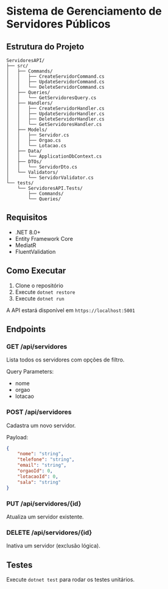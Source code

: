# Sistema de Gerenciamento de Servidores Públicos

## Estrutura do Projeto

```
ServidoresAPI/
├── src/
│   ├── Commands/
│   │   ├── CreateServidorCommand.cs
│   │   ├── UpdateServidorCommand.cs
│   │   └── DeleteServidorCommand.cs
│   ├── Queries/
│   │   └── GetServidoresQuery.cs
│   ├── Handlers/
│   │   ├── CreateServidorHandler.cs
│   │   ├── UpdateServidorHandler.cs
│   │   ├── DeleteServidorHandler.cs
│   │   └── GetServidoresHandler.cs
│   ├── Models/
│   │   ├── Servidor.cs
│   │   ├── Orgao.cs
│   │   └── Lotacao.cs
│   ├── Data/
│   │   └── ApplicationDbContext.cs
│   ├── DTOs/
│   │   └── ServidorDto.cs
│   └── Validators/
│       └── ServidorValidator.cs
└── tests/
    └── ServidoresAPI.Tests/
        ├── Commands/
        └── Queries/

```

## Requisitos

- .NET 8.0+
- Entity Framework Core
- MediatR
- FluentValidation

## Como Executar

1. Clone o repositório
2. Execute `dotnet restore`
3. Execute `dotnet run`

A API estará disponível em `https://localhost:5001`

## Endpoints

### GET /api/servidores
Lista todos os servidores com opções de filtro.

Query Parameters:
- nome
- orgao
- lotacao

### POST /api/servidores
Cadastra um novo servidor.

Payload:
```json
{
    "nome": "string",
    "telefone": "string",
    "email": "string",
    "orgaoId": 0,
    "lotacaoId": 0,
    "sala": "string"
}
```

### PUT /api/servidores/{id}
Atualiza um servidor existente.

### DELETE /api/servidores/{id}
Inativa um servidor (exclusão lógica).

## Testes

Execute `dotnet test` para rodar os testes unitários. 